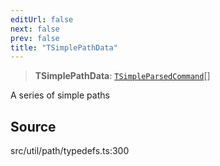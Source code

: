 ```yaml
---
editUrl: false
next: false
prev: false
title: "TSimplePathData"
---
```


> **TSimplePathData**: [`TSimpleParsedCommand`](TSimpleParsedCommand.md)[]

A series of simple paths

## Source

src/util/path/typedefs.ts:300
